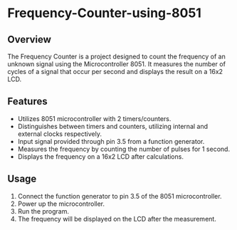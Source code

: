 # Frequency-Counter-using-8051



## Overview

The Frequency Counter is a project designed to count the frequency of an unknown signal using the Microcontroller 8051. It measures the number of cycles of a signal that occur per second and displays the result on a 16x2 LCD.

## Features

- Utilizes 8051 microcontroller with 2 timers/counters.
- Distinguishes between timers and counters, utilizing internal and external clocks respectively.
- Input signal provided through pin 3.5 from a function generator.
- Measures the frequency by counting the number of pulses for 1 second.
- Displays the frequency on a 16x2 LCD after calculations.

## Usage

1. Connect the function generator to pin 3.5 of the 8051 microcontroller.
2. Power up the microcontroller.
3. Run the program.
4. The frequency will be displayed on the LCD after the measurement.




